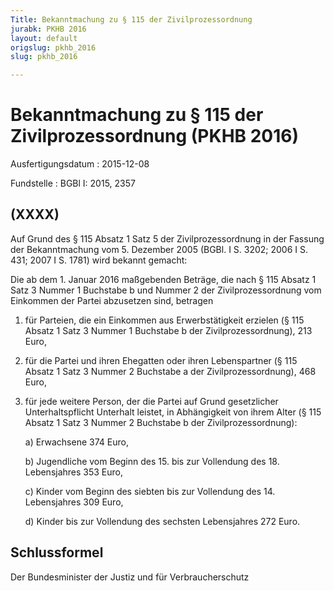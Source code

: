 ```yaml
---
Title: Bekanntmachung zu § 115 der Zivilprozessordnung
jurabk: PKHB 2016
layout: default
origslug: pkhb_2016
slug: pkhb_2016

---
```


# Bekanntmachung zu § 115 der Zivilprozessordnung (PKHB 2016)

Ausfertigungsdatum
:   2015-12-08

Fundstelle
:   BGBl I: 2015, 2357


## (XXXX)

Auf Grund des § 115 Absatz 1 Satz 5 der Zivilprozessordnung in der Fassung der Bekanntmachung vom 5. Dezember 2005 (BGBl. I S. 3202; 2006 I S. 431; 2007 I S. 1781) wird bekannt gemacht:

Die ab dem 1. Januar 2016 maßgebenden Beträge, die nach § 115 Absatz 1 Satz 3 Nummer 1 Buchstabe b und Nummer 2 der Zivilprozessordnung vom Einkommen der Partei abzusetzen sind, betragen

1.  für Parteien, die ein Einkommen aus Erwerbstätigkeit erzielen (§ 115 Absatz 1 Satz 3 Nummer 1 Buchstabe b der Zivilprozessordnung), 213 Euro,


2.  für die Partei und ihren Ehegatten oder ihren Lebenspartner (§ 115 Absatz 1 Satz 3 Nummer 2 Buchstabe a der Zivilprozessordnung), 468 Euro,


3.  für jede weitere Person, der die Partei auf Grund gesetzlicher Unterhaltspflicht Unterhalt leistet, in Abhängigkeit von ihrem Alter (§ 115 Absatz 1 Satz 3 Nummer 2 Buchstabe b der Zivilprozessordnung):

    a)  Erwachsene 374 Euro,


    b)  Jugendliche vom Beginn des 15. bis zur Vollendung des 18. Lebensjahres 353 Euro,


    c)  Kinder vom Beginn des siebten bis zur Vollendung des 14. Lebensjahres 309 Euro,


    d)  Kinder bis zur Vollendung des sechsten Lebensjahres 272 Euro.








## Schlussformel

Der Bundesminister der Justiz und für Verbraucherschutz

